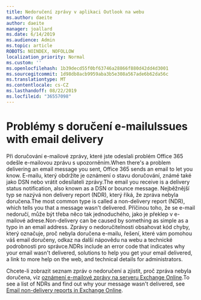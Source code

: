 ```yaml
---
title: Nedoručení zprávy v aplikaci Outlook na webu
ms.author: daeite
author: daeite
manager: joallard
ms.date: 6/14/2019
ms.audience: Admin
ms.topic: article
ROBOTS: NOINDEX, NOFOLLOW
localization_priority: Normal
ms.custom: ''
ms.openlocfilehash: 1b39decd55f0bf63746a28866f880d42dd4d3001
ms.sourcegitcommit: 1d98db8acb9959aba3b5e308a567ade6b62da56c
ms.translationtype: MT
ms.contentlocale: cs-CZ
ms.lasthandoff: 08/22/2019
ms.locfileid: "36557098"
---
```

# <a name="issues-with-email-delivery"></a><span data-ttu-id="9c626-102">Problémy s doručení e-mailu</span><span class="sxs-lookup"><span data-stu-id="9c626-102">Issues with email delivery</span></span>

<span data-ttu-id="9c626-103">Při doručování e-mailové zprávy, které jste odeslali problém Office 365 odešle e-mailovou zprávu s upozorněním.</span><span class="sxs-lookup"><span data-stu-id="9c626-103">When there's a problem delivering an email message you sent, Office 365 sends an email to let you know.</span></span> <span data-ttu-id="9c626-104">E-mailu, který obdržíte je oznámení o stavu doručování, známé také jako DSN nebo vrátit odesílateli zprávy.</span><span class="sxs-lookup"><span data-stu-id="9c626-104">The email you receive is a delivery status notification, also known as a DSN or bounce message.</span></span> <span data-ttu-id="9c626-105">Nejběžnější typ se nazývá non delivery report (NDR), který říká, že zpráva nebyla doručena.</span><span class="sxs-lookup"><span data-stu-id="9c626-105">The most common type is called a non-delivery report (NDR), which tells you that a message wasn't delivered.</span></span> <span data-ttu-id="9c626-106">Příčinou toho, že se e-mail nedoručí, může být třeba něco tak jednoduchého, jako je překlep v e-mailové adrese.</span><span class="sxs-lookup"><span data-stu-id="9c626-106">Non-delivery can be caused by something as simple as a typo in an email address.</span></span> <span data-ttu-id="9c626-107">Zprávy o nedoručitelnosti obsahovat kód chyby, který označuje, proč nebyla doručena e-mailu, řešení, které vám pomohou váš email doručeny, odkaz na další nápovědu na webu a technické podrobnosti pro správce.</span><span class="sxs-lookup"><span data-stu-id="9c626-107">NDRs include an error code that indicates why your email wasn't delivered, solutions to help you get your email delivered, a link to more help on the web, and technical details for administrators.</span></span>

<span data-ttu-id="9c626-108">Chcete-li zobrazit seznam zpráv o nedoručení a zjistit, proč zpráva nebyla doručena, viz [oznámení e-mailové zprávy na serveru Exchange Online](https://docs.microsoft.com/exchange/mail-flow-best-practices/non-delivery-reports-in-exchange-online/non-delivery-reports-in-exchange-online).</span><span class="sxs-lookup"><span data-stu-id="9c626-108">To see a list of NDRs and find out why your message wasn't delivered, see [Email non-delivery reports in Exchange Online](https://docs.microsoft.com/exchange/mail-flow-best-practices/non-delivery-reports-in-exchange-online/non-delivery-reports-in-exchange-online).</span></span>